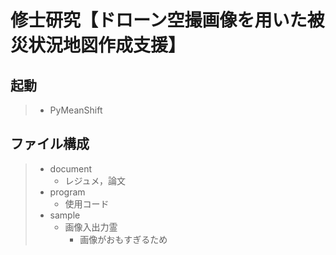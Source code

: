 # 修士研究【ドローン空撮画像を用いた被災状況地図作成支援】

## 起動
> - PyMeanShift

## ファイル構成
> - document
>   - レジュメ，論文
> - program
>   - 使用コード
> - sample
>   - 画像入出力霊
>     - 画像がおもすぎるため

